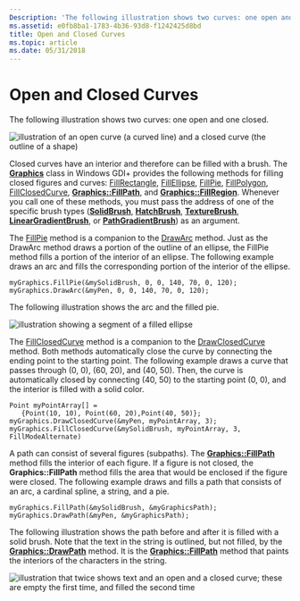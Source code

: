 ```yaml
---
Description: 'The following illustration shows two curves: one open and one closed.'
ms.assetid: e0fb8ba1-1783-4b36-93d8-f1242425d8bd
title: Open and Closed Curves
ms.topic: article
ms.date: 05/31/2018
---
```


# Open and Closed Curves

The following illustration shows two curves: one open and one closed.

![illustration of an open curve (a curved line) and a closed curve (the outline of a shape)](images/aboutgdip02-art24.png)

Closed curves have an interior and therefore can be filled with a brush. The [**Graphics**](/windows/win32/api/gdiplusgraphics/nl-gdiplusgraphics-graphics) class in Windows GDI+ provides the following methods for filling closed figures and curves: [FillRectangle](https://msdn.microsoft.com/library/ms535773(v=VS.85).aspx), [FillEllipse](/windows/win32/api/gdiplusgraphics/nf-gdiplusgraphics-graphics-fillellipse(inconstbrush_inconstrect_)), [FillPie](/windows/win32/api/gdiplusgraphics/nf-gdiplusgraphics-graphics-fillpie(inconstbrush_inreal_inreal_inreal_inreal_inreal_inreal)), [FillPolygon](/windows/win32/api/gdiplusgraphics/nf-gdiplusgraphics-graphics-fillpolygon(inconstbrush_inconstpoint_inint)), [FillClosedCurve](/windows/win32/api/gdiplusgraphics/nf-gdiplusgraphics-graphics-fillclosedcurve(inconstbrush_inconstpoint_inint)), [**Graphics::FillPath**](/windows/win32/api/Gdiplusgraphics/nf-gdiplusgraphics-graphics-fillpath), and [**Graphics::FillRegion**](/windows/win32/api/Gdiplusgraphics/nf-gdiplusgraphics-graphics-fillregion). Whenever you call one of these methods, you must pass the address of one of the specific brush types ([**SolidBrush**](/windows/win32/api/gdiplusbrush/nl-gdiplusbrush-solidbrush), [**HatchBrush**](/windows/win32/api/gdiplusbrush/nl-gdiplusbrush-hatchbrush), [**TextureBrush**](/windows/win32/api/gdiplusbrush/nl-gdiplusbrush-texturebrush), [**LinearGradientBrush**](/windows/win32/api/gdiplusbrush/nl-gdiplusbrush-lineargradientbrush), or [**PathGradientBrush**](/windows/win32/api/gdipluspath/nl-gdipluspath-pathgradientbrush)) as an argument.

The [FillPie](/windows/win32/api/gdiplusgraphics/nf-gdiplusgraphics-graphics-fillpie(inconstbrush_inreal_inreal_inreal_inreal_inreal_inreal)) method is a companion to the [DrawArc](/windows/win32/api/gdiplusgraphics/nf-gdiplusgraphics-graphics-drawarc(inconstpen_inint_inint_inint_inint_inreal_inreal)) method. Just as the DrawArc method draws a portion of the outline of an ellipse, the FillPie method fills a portion of the interior of an ellipse. The following example draws an arc and fills the corresponding portion of the interior of the ellipse.


```
myGraphics.FillPie(&mySolidBrush, 0, 0, 140, 70, 0, 120);
myGraphics.DrawArc(&myPen, 0, 0, 140, 70, 0, 120);
```



The following illustration shows the arc and the filled pie.

![illustration showing a segment of a filled ellipse](images/aboutgdip02-art25.png)

The [FillClosedCurve](/windows/win32/api/gdiplusgraphics/nf-gdiplusgraphics-graphics-fillclosedcurve(inconstbrush_inconstpoint_inint)) method is a companion to the [DrawClosedCurve](/windows/win32/api/gdiplusgraphics/nf-gdiplusgraphics-graphics-drawclosedcurve(inconstpen_inconstpoint_inint)) method. Both methods automatically close the curve by connecting the ending point to the starting point. The following example draws a curve that passes through (0, 0), (60, 20), and (40, 50). Then, the curve is automatically closed by connecting (40, 50) to the starting point (0, 0), and the interior is filled with a solid color.


```
Point myPointArray[] =
   {Point(10, 10), Point(60, 20),Point(40, 50)};
myGraphics.DrawClosedCurve(&myPen, myPointArray, 3);
myGraphics.FillClosedCurve(&mySolidBrush, myPointArray, 3, FillModeAlternate)
```



A path can consist of several figures (subpaths). The [**Graphics::FillPath**](/windows/win32/api/Gdiplusgraphics/nf-gdiplusgraphics-graphics-fillpath) method fills the interior of each figure. If a figure is not closed, the **Graphics::FillPath** method fills the area that would be enclosed if the figure were closed. The following example draws and fills a path that consists of an arc, a cardinal spline, a string, and a pie.


```
myGraphics.FillPath(&mySolidBrush, &myGraphicsPath);
myGraphics.DrawPath(&myPen, &myGraphicsPath);
```



The following illustration shows the path before and after it is filled with a solid brush. Note that the text in the string is outlined, but not filled, by the [**Graphics::DrawPath**](/windows/win32/api/Gdiplusgraphics/nf-gdiplusgraphics-graphics-drawpath) method. It is the [**Graphics::FillPath**](/windows/win32/api/Gdiplusgraphics/nf-gdiplusgraphics-graphics-fillpath) method that paints the interiors of the characters in the string.

![illustration that twice shows text and an open and a closed curve; these are empty the first time, and filled the second time](images/aboutgdip02-art26.png)

 

 



